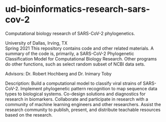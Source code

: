 # ud-bioinformatics-research-sars-cov-2
Computational biology research of SARS-CoV-2 phylogenetics.

University of Dallas, Irving, TX	
Spring 2021
This repository contains code and other related materials.
A summary of the code is, primarily, a SARS-CoV-2 Phylogenetic Classification Model for Computational Biology Research.
Other programs do other functions, such as select random subset of NCBI data sets.

Advisors: Dr. Robert Hochberg and Dr. Inimary Toby

Description: Build a computational model to classify viral strains of SARS-CoV-2. Implement phylogenetic pattern recognition to map sequence data types to biological systems. Co-design solutions and diagnostics for research in biomarkers. Collaborate and participate in research with a community of machine learning engineers and other researchers. Assist the research community to publish, present, and distribute teachable resources based on the research.
